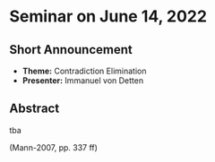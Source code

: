 # Seminar on June 14, 2022

## Short Announcement

* __Theme:__ Contradiction Elimination
* __Presenter:__ Immanuel von Detten

## Abstract

tba

(Mann-2007, pp. 337 ff)